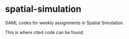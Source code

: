 # spatial-simulation
GAML codes for weekly assignments in Spatial Simulation.

This is where cited code can be found.
